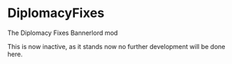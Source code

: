 # DiplomacyFixes
The Diplomacy Fixes Bannerlord mod

This is now inactive, as it stands now no further development will be done here.
